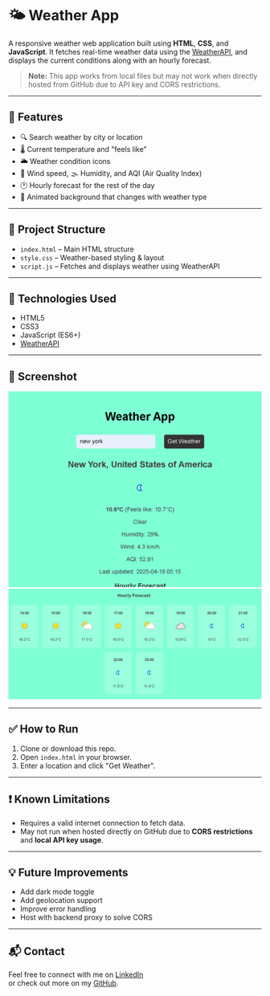 # 🌤️ Weather App

A responsive weather web application built using **HTML**, **CSS**, and **JavaScript**. It fetches real-time weather data using the [WeatherAPI](https://www.weatherapi.com/), and displays the current conditions along with an hourly forecast.

> **Note:** This app works from local files but may not work when directly hosted from GitHub due to API key and CORS restrictions.

---

## 🚀 Features

- 🔍 Search weather by city or location
- 🌡️ Current temperature and "feels like"
- 🌥️ Weather condition icons
- 💨 Wind speed, 🌫️ Humidity, and AQI (Air Quality Index)
- 🕐 Hourly forecast for the rest of the day
- 🎨 Animated background that changes with weather type

---

## 📁 Project Structure

- `index.html` – Main HTML structure
- `style.css` – Weather-based styling & layout
- `script.js` – Fetches and displays weather using WeatherAPI

---

## 🔧 Technologies Used

- HTML5
- CSS3
- JavaScript (ES6+)
- [WeatherAPI](https://www.weatherapi.com/)

---

## 📸 Screenshot

![Image_1](Screenshot/Image_1.png)
![Image_2](Screenshot/image_2.png)

---

## ✅ How to Run

1. Clone or download this repo.
2. Open `index.html` in your browser.
3. Enter a location and click "Get Weather".

---

## ❗ Known Limitations

- Requires a valid internet connection to fetch data.
- May not run when hosted directly on GitHub due to **CORS restrictions** and **local API key usage**.

---

## 💡 Future Improvements

- Add dark mode toggle
- Add geolocation support
- Improve error handling
- Host with backend proxy to solve CORS

---

## 📬 Contact

Feel free to connect with me on [LinkedIn](https://www.linkedin.com/in/kundan-tarafdar-9b53151b7/)  
or check out more on my [GitHub](https://github.com/kundanTarafdar04).

